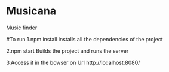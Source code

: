 # Musicana
Music finder 

#To run 
   1.npm install
    installs all the dependencies of the project
	
   2.npm start
    Builds the project and runs the server
	
   3.Access it in the bowser on Url http://localhost:8080/
	
	